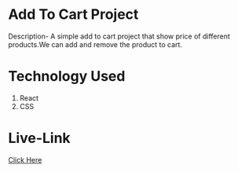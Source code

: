 # Add To Cart Project

Description- A simple add to cart project that show price of different products.We can add and remove the product to cart.

# Technology Used
1. React 
2. CSS

# Live-Link
[Click Here]()
